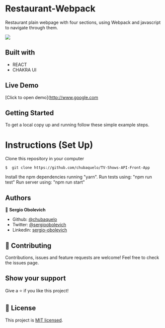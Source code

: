 # Restaurant-Webpack
Restaurant plain webpage with four sections, using Webpack and javascript to navigate through them.

![](https://i.imgur.com/B2fWRm3.png)

## Built with
- REACT
- CHAKRA UI

## Live Demo
[Click to open demo](http://www.google.com

## Getting Started

To get a local copy up and running follow these simple example steps.

# Instructions (Set Up)

Clone this repository in your computer
```
$  git clone https://github.com/chubaquelo/TV-Shows-API-Front-App
```
Install the npm dependencies running "yarn".
Run tests using: "npm run test"
Run server using: "npm run start"

## Authors

👤 **Sergio Obolevich**

- Github: [@chubaquelo](https://github.com/chubaquelo)
- Twitter: [@sergioobolevich](https://twitter.com/SergioObolevich)
- Linkedin: [sergio-obolevich](https://www.linkedin.com/in/sergio-obolevich/)

## 🤝 Contributing

Contributions, issues and feature requests are welcome!
Feel free to check the issues page.

## Show your support

Give a ⭐️ if you like this project!

## 📝 License

This project is [MIT licensed](https://github.com/chubaquelo/re-former/blob/form/LICENSE).
